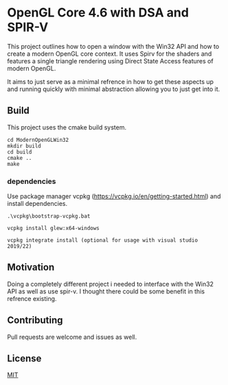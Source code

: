 # OpenGL Core 4.6 with DSA and SPIR-V

This project outlines how to open a window with the Win32 API and how to create a modern OpenGL core context. It uses Spirv for the shaders and features a single triangle rendering using Direct State Access features of modern OpenGL.

It aims to just serve as a minimal refrence in how to get these aspects up and running quickly with minimal abstraction allowing you to just get into it.

## Build
This project uses the cmake build system. 
```
cd ModernOpenGLWin32 
mkdir build
cd build
cmake ..
make
```

### dependencies
Use package manager vcpkg (https://vcpkg.io/en/getting-started.html) and install dependencies.

```
.\vcpkg\bootstrap-vcpkg.bat
```
```
vcpkg install glew:x64-windows
```
```
vcpkg integrate install (optional for usage with visual studio 2019/22)
```



## Motivation

Doing a completely different project i needed to interface with the Win32 API as well as use spir-v. I thought there could be some benefit in this refrence existing.

## Contributing
Pull requests are welcome and issues as well.

## License
[MIT](https://choosealicense.com/licenses/mit/)